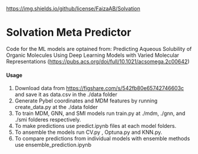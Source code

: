 https://img.shields.io/github/license/FaizaAB/Solvation

# Solvation Meta Predictor



Code for the ML models are optained from: Predicting Aqueous Solubility of Organic Molecules Using Deep Learning Models with Varied Molecular Representations (https://pubs.acs.org/doi/full/10.1021/acsomega.2c00642)

#### Usage
1. Download data from https://figshare.com/s/542fb80e65742746603c and save it as data.csv in the ./data folder
2. Generate Pybel coordinates and MDM features by running create_data.py at the ./data folder
3. To train MDM, GNN, and SMI models run train.py at ./mdm, ./gnn, and ./smi folderes respectively.
4. To make predictions use predict.ipynb files at each model folders.
5. To ansemble the models run CV.py , Optuna.py and KNN.py.
6. To compare predictions from individual models with ensemble methods use ensemble_prediction.ipynb
